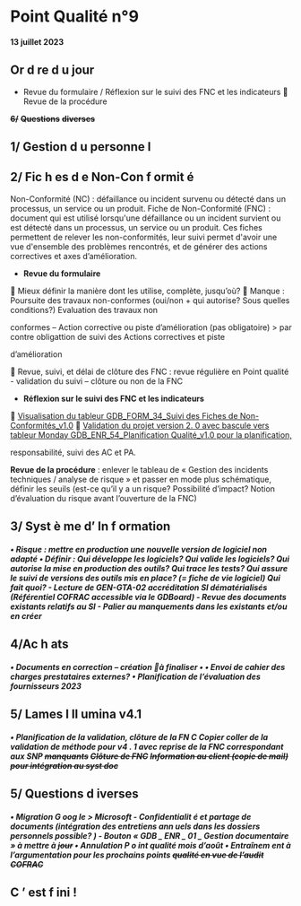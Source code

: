 # Point Qualité n°9

#### 13 juillet 2023

## Or d re d u jour

- Revue du formulaire / Réflexion sur le suivi des FNC et les indicateurs  Revue de la procédure

~~**6/**~~ ~~**Questions**~~ ~~**diverses**~~

## 1/ Gestion d u personne l

## 2/ Fic h es d e Non-Con f ormit é

Non-Conformité (NC) : défaillance ou incident survenu ou détecté dans un processus, un service ou un produit.
Fiche de Non-Conformité (FNC) : document qui est utilisé lorsqu'une défaillance ou un incident survient ou est détecté dans un
processus, un service ou un produit. Ces fiches permettent de relever les non-conformités, leur suivi permet d'avoir une vue d'ensemble
des problèmes rencontrés, et de générer des actions correctives et axes d’amélioration.

- **Revue du formulaire**

 Mieux définir la manière dont les utilise, complète, jusqu’où?
 Manque : Poursuite des travaux non-conformes (oui/non + qui autorise? Sous quelles conditions?) Evaluation des travaux non

conformes – Action corrective ou piste d’amélioration (pas obligatoire) > par contre obligattion de suivi des Actions correctives et piste

d’amélioration

 Revue, suivi, et délai de clôture des FNC : revue régulière en Point qualité  - validation du suivi – clôture ou non de la FNC

- **Réflexion sur le suivi des FNC et les indicateurs**

 [Visualisation du tableur GDB_FORM_34_Suivi des Fiches de Non-Conformités_v1.0](https://genesdiffusion.sharepoint.com/:x:/r/sites/GDBiotech-ISO17025/Shared%20Documents/ISO%2017025/4_%20SYSTEME%20DOCUMENTAIRE/7.PROCESSUS/Non-conformit%C3%A9s/GDB_FORM_34_Suivi%20des%20Fiches%20de%20Non-Conformit%C3%A9s_v1.0.xlsx?d=wab4b99a6cbad454c8dbbc08904a58ecb&csf=1&web=1&e=ylcVEx)
 [Validation du projet version 2. 0 avec bascule vers tableur Monday GDB_ENR_54_Planification Qualité_v1.0 pour la planification,](https://genesdiffusion-company.monday.com/boards/3305246362/views/90790374?userId=34222278)

responsabilité, suivi des AC et PA.

**Revue de la procédure** : enlever le tableau de « Gestion des incidents techniques / analyse de risque » et passer en mode plus
schématique, définir les seuils (est-ce qu’il y a un risque? Possibilité d’impact? Notion d’évaluation du risque avant l’ouverture de la
FNC)

## 3/ Syst è me d’ In f ormation
##### • Risque : mettre en production une nouvelle version de logiciel non adapté • Définir : Qui développe les logiciels? Qui valide les logiciels? Qui autorise la mise en production des outils? Qui trace les tests? Qui assure le suivi de versions des outils mis en place? (= fiche de vie logiciel) Qui fait quoi? - Lecture de GEN-GTA-02 accréditation SI dématérialisés (Référentiel COFRAC accessible via le GDBoard) - Revue des documents existants relatifs au SI - Palier au manquements dans les existants et/ou en créer

## 4/Ac h ats
##### • Documents en correction – création à finaliser • • Envoi de cahier des charges prestataires externes? • Planification de l’évaluation des fournisseurs 2023

## 5/ Lames I ll umina v4.1
##### • Planification de la validation, clôture de la FN C Copier coller de la validation de méthode pour v4 . 1 avec reprise de la FNC correspondant aux SNP ~~manquants~~ ~~Clôture de FNC~~ ~~Information au client (copie de mail) pour intégration au syst doc~~

## 5/ Questions d iverses
##### • Migration G oog le > Microsoft - Confidentialit é et partage de documents (intégration des entretiens ann uels dans les dossiers personnels possible? ) - Bouton « GDB _ ENR _ 01 _ Gestion documentaire » à mettre à ~~jour~~ • Annulation P o int qualité mois d’août • Entraînem ent à l’argumentation pour les prochains points ~~qualité en vue de l’audit COFRAC~~

## C ’ est f ini !


